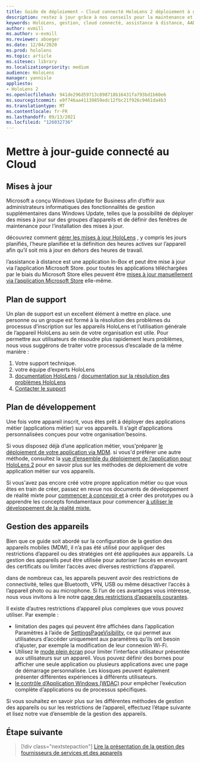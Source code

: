```yaml
---
title: Guide de déploiement – Cloud connecté HoloLens 2 déploiement à grande échelle avec l’assistance à distance-maintenance
description: restez à jour grâce à nos conseils pour la maintenance et la prise en charge des appareils HoloLens sur un réseau connecté au Cloud.
keywords: HoloLens, gestion, cloud connecté, assistance à distance, AAD, Azure AD, MDM, gestion des appareils mobiles
author: evmill
ms.author: v-evmill
ms.reviewer: aboeger
ms.date: 12/04/2020
ms.prod: hololens
ms.topic: article
ms.sitesec: library
ms.localizationpriority: medium
audience: HoloLens
manager: yannisle
appliesto:
- HoloLens 2
ms.openlocfilehash: 941de296d59713c098718b16431fa793bd1b60e6
ms.sourcegitcommit: e9f746aa41139859edc12fbc21f926c9461da4b3
ms.translationtype: MT
ms.contentlocale: fr-FR
ms.lasthandoff: 09/13/2021
ms.locfileid: "126032736"
---
```

# <a name="maintain---cloud-connected-guide"></a>Mettre à jour-guide connecté au Cloud

## <a name="updates"></a>Mises à jour

Microsoft a conçu Windows Update for Business afin d’offrir aux administrateurs informatiques des fonctionnalités de gestion supplémentaires dans Windows Update, telles que la possibilité de déployer des mises à jour sur des groupes d’appareils et de définir des fenêtres de maintenance pour l’installation des mises à jour.

découvrez comment [gérer les mises à jour HoloLens](/hololens/hololens-updates) , y compris les jours planifiés, l’heure planifiée et la définition des heures actives sur l’appareil afin qu’il soit mis à jour en dehors des heures de travail.

l’assistance à distance est une application In-Box et peut être mise à jour via l’application Microsoft Store. pour toutes les applications téléchargées par le biais du Microsoft Store elles peuvent être [mises à jour manuellement via l’application Microsoft Store](/hololens/holographic-store-apps#update-apps) elle-même.

## <a name="support-plan"></a>Plan de support

Un plan de support est un excellent élément à mettre en place. une personne ou un groupe est formé à la résolution des problèmes du processus d’inscription sur les appareils HoloLens et l’utilisation générale de l’appareil HoloLens au sein de votre organisation est utile. Pour permettre aux utilisateurs de résoudre plus rapidement leurs problèmes, nous vous suggérons de traiter votre processus d’escalade de la même manière :

1. Votre support technique.
2. votre équipe d’experts HoloLens
3. [documentation HoloLens](/hololens/)  /  [documentation sur la résolution des problèmes HoloLens](/hololens/hololens-troubleshooting)
4. [Contacter le support](https://support.serviceshub.microsoft.com/supportforbusiness/create?sapId=e9391227-fa6d-927b-0fff-f96288631b8f)

## <a name="development-plan"></a>Plan de développement

Une fois votre appareil inscrit, vous êtes prêt à déployer des applications métier (applications métier) sur vos appareils. Il s’agit d’applications personnalisées conçues pour votre organisation&#39;besoins.

Si vous disposez déjà d’une application métier, vous&#39;préparer [le déploiement de votre application via MDM](/hololens/app-deploy-intune). si vous&#39;d préférer une autre méthode, consultez la [vue d’ensemble du déploiement de l’application pour HoloLens 2](/hololens/app-deploy-overview) pour en savoir plus sur les méthodes de déploiement de votre application métier sur vos appareils.

Si vous&#39;avez pas encore créé votre propre application métier ou que vous êtes en train de créer, passez en revue nos documents de développement de réalité mixte pour [commencer à concevoir et](/windows/mixed-reality/design/design) à créer des prototypes ou à apprendre les concepts fondamentaux pour commencer [à utiliser le développement de la réalité mixte.](/windows/mixed-reality/discover/get-started-with-mr)

## <a name="device-management"></a>Gestion des appareils 

Bien que ce guide soit abordé sur la configuration de la gestion des appareils mobiles (MDM), il n’a pas été utilisé pour appliquer des restrictions d’appareil ou des stratégies ont été appliquées aux appareils. La gestion des appareils peut être utilisée pour autoriser l’accès en envoyant des certificats ou limiter l’accès avec diverses restrictions d’appareil. 

dans de nombreux cas, les appareils peuvent avoir des restrictions de connectivité, telles que Bluetooth, VPN, USB ou même désactiver l’accès à l’appareil photo ou au microphone. Si l’un de ces avantages vous intéresse, nous vous invitons à lire notre [page des restrictions d’appareils courantes](hololens-common-device-restrictions.md).

Il existe d’autres restrictions d’appareil plus complexes que vous pouvez utiliser. Par exemple :

- limitation des pages qui peuvent être affichées dans l’application Paramètres à l’aide de [SettingsPageVisibility](settings-uri-list.md), ce qui permet aux utilisateurs d’accéder uniquement aux paramètres qu’ils ont besoin d’ajuster, par exemple la modification de leur connexion Wi-Fi.
- Utilisez le [mode plein écran](hololens-kiosk.md) pour limiter l’interface utilisateur présentée aux utilisateurs sur un appareil. Vous pouvez définir des bornes pour afficher une seule application ou plusieurs applications avec une page de démarrage personnalisée. Les kiosques peuvent également présenter différentes expériences à différents utilisateurs.  
- [le contrôle d’Application Windows (WDAC)](windows-defender-application-control-wdac.md) pour empêcher l’exécution complète d’applications ou de processus spécifiques.

Si vous souhaitez en savoir plus sur les différentes méthodes de gestion des appareils ou sur les restrictions de l’appareil, effectuez l’étape suivante et lisez notre vue d’ensemble de la gestion des appareils.

## <a name="next-step"></a>Étape suivante

> [!div class="nextstepaction"]
> [Lire la présentation de la gestion des fournisseurs de services et des appareils](hololens-csp-policy-overview.md)